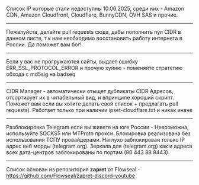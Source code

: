 Список IP которые стали недоступны 10.06.2025, среди них - Amazon CDN, Amazon Cloudfront, Cloudflare, BunnyCDN, OVH SAS и прочие.

--------------------

Пожалуйста, делайте pull requests сюда, дабы пополнить пул CIDR в данном листе, т.к нам необходимо восстановить работу интернета в России. Да поможет вам бог!

--------------

Если у вас не прогружаются сайты, выдает ошибку ERR_SSL_PROTOCOL_ERROR и прочую хуйню - поменяйте стратегию обхода с md5sig на badseq

---------

CIDR Manager - автоматически отыщет дубликаты CIDR Адресов, отсортирует их в читабельный вид, и впринципе хороший скрипт. Поможет вам если вы хотите делать свой список + предлагать pull requests). Работает только при наличии ipset-cloudflare.txt и никак иначе

---------

Разблокировка Telegram если вы живете на юге России - Невозможна, используйте SOCKS5 или MTProto прокси. Блокировка реализована без использования ТСПУ провайдерами. Наглухо заблокирован только IP адрес веб морды (telegram.org). Зеркала для (telegram.org) как и адреса всех дата-центров заблокированы по портам (80 443 88 8443).

---------

Список основан из репозитория **zapret** от Flowseal - https://github.com/Flowseal/zapret-discord-youtube

